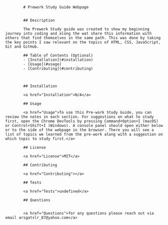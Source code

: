     		# Prework Study Guide Webpage


    		## Description

    		The Prework Study guide was created to show my beginning journey into coding and along the wat share this information with others that find themselves in the same path. This was done by taking the key points I saw relevant on the topics of HTML, CSS, JavaScript, Git and GitHub.

    		## Table of Contents (Optional)
    		- [Installation](#installation)
    		- [Usage](#usage)
    		- [Contributing](#contributing)



    		## Installation

    		<a href="Installation">N/A</a>

    		## Usage

    		<a href="Usage">To use this Pre-work Study Guide, you can review the notes in each section. For suggestions on what to study first, open the Chrome DevTools by pressing Command+Option+I (macOS) or Control+Shift+I (Windows). A console panel should open either below or to the side of the webpage in the browser. There you will see a list of topics we learned from the pre-work along with a suggestion on which topic to study first.</a>

    		## License

    		<a href="License">MIT</a>

    		## Contributing

    		<a href="Contributing"></a>

    		## Tests

    		<a href="Tests">undefined</a>

    		## Questions


    		<a href="Questions">for any questions please reach out via email arsgatslr_87@yahoo.com</a>
